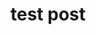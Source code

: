 ---
layout: post
title: "test post"
last_modified_at: 2021-01-09T16:20:02-05:00
categories:
  - Blog
tags:
  - Post Formats
  - readability
  - standard
---